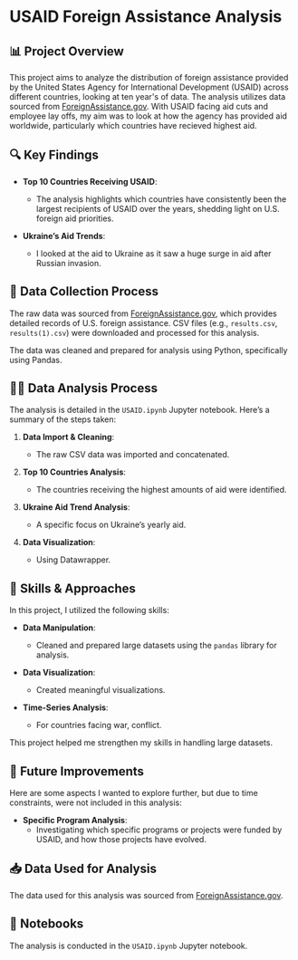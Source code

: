 # USAID Foreign Assistance Analysis

## 📊 Project Overview

This project aims to analyze the distribution of foreign assistance provided by the United States Agency for International Development (USAID) across different countries, looking at ten year's of data. The analysis utilizes data sourced from [ForeignAssistance.gov](https://www.foreignassistance.gov/).
With USAID facing aid cuts and employee lay offs, my aim was to look at how the agency has provided aid worldwide, particularly which countries have recieved highest aid.
## 🔍 Key Findings

- **Top 10 Countries Receiving USAID**: 
   - The analysis highlights which countries have consistently been the largest recipients of USAID over the years, shedding light on U.S. foreign aid priorities.
  
- **Ukraine’s Aid Trends**: 
   - I looked at the aid to Ukraine as it saw a huge surge in aid after Russian invasion. 


## 💾 Data Collection Process

The raw data was sourced from [ForeignAssistance.gov](https://www.foreignassistance.gov/), which provides detailed records of U.S. foreign assistance. CSV files (e.g., `results.csv`, `results(1).csv`) were downloaded and processed for this analysis.

The data was cleaned and prepared for analysis using Python, specifically using Pandas.

## 🧑‍💻 Data Analysis Process

The analysis is detailed in the `USAID.ipynb` Jupyter notebook. Here’s a summary of the steps taken:

1. **Data Import & Cleaning**: 
   - The raw CSV data was imported and concatenated.
  
2. **Top 10 Countries Analysis**: 
   - The countries receiving the highest amounts of aid were identified.
  
3. **Ukraine Aid Trend Analysis**: 
   - A specific focus on Ukraine’s yearly aid.
  
4. **Data Visualization**: 
   - Using Datawrapper.

## 🧠 Skills & Approaches

In this project, I utilized the following skills:

- **Data Manipulation**: 
   - Cleaned and prepared large datasets using the `pandas` library for analysis.
  
- **Data Visualization**: 
   - Created meaningful visualizations.
  
- **Time-Series Analysis**: 
   - For countries facing war, conflict.

This project helped me strengthen my skills in handling large datasets.

## 🚀 Future Improvements

Here are some aspects I wanted to explore further, but due to time constraints, were not included in this analysis:
  
- **Specific Program Analysis**: 
   - Investigating which specific programs or projects were funded by USAID, and how those projects have evolved.
  

## 📥 Data Used for Analysis

The data used for this analysis was sourced from [ForeignAssistance.gov](https://www.foreignassistance.gov/). 


## 📖 Notebooks

The analysis is conducted in the `USAID.ipynb` Jupyter notebook.


